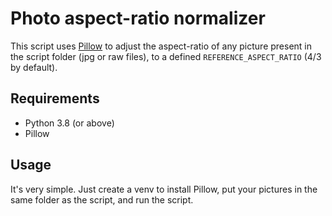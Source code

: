 # Photo aspect-ratio normalizer
This script uses [Pillow](https://pillow.readthedocs.io/en/stable/) to adjust the aspect-ratio of any picture present in the script folder (jpg or raw files), to a defined `REFERENCE_ASPECT_RATIO` (4/3 by default). 

## Requirements
- Python 3.8 (or above)
- Pillow 

## Usage 
It's very simple. Just create a venv to install Pillow, put your pictures in the same folder as the script, and run the script.
